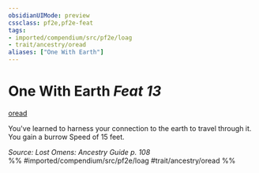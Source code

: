 ```yaml
---
obsidianUIMode: preview
cssclass: pf2e,pf2e-feat
tags:
- imported/compendium/src/pf2e/loag
- trait/ancestry/oread
aliases: ["One With Earth"]
---
```

# One With Earth  *Feat 13*  
[oread](oread-b2.md)  


You've learned to harness your connection to the earth to travel through it. You gain a burrow Speed of 15 feet.

*Source: Lost Omens: Ancestry Guide p. 108*  
%% #imported/compendium/src/pf2e/loag #trait/ancestry/oread %%